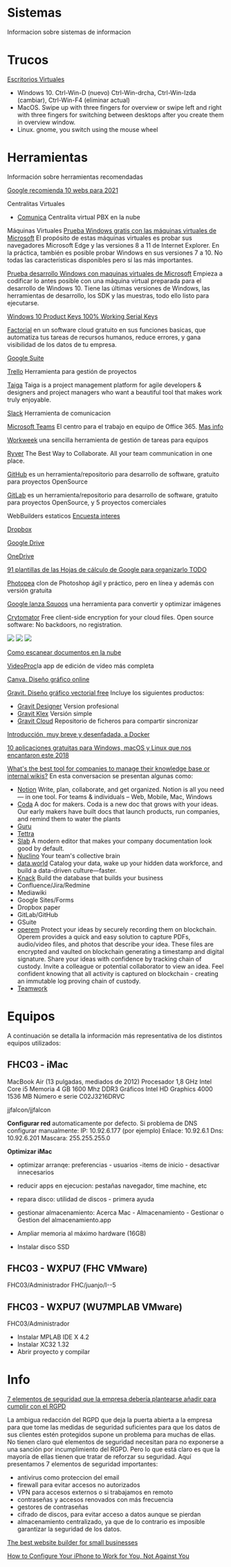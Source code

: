 # Sistemas
Informacion sobre sistemas de informacion

# Trucos

[Escritorios Virtuales](https://twitter.com/javascriptual/status/1361031096482299910)
* Windows 10. Ctrl-Win-D (nuevo) Ctrl-Win-drcha, Ctrl-Win-Izda (cambiar), Ctrl-Win-F4 (eliminar actual)
* MacOS. Swipe up with three fingers for overview or swipe left and right with three fingers for switching between desktops after you create them in overview window.
* Linux.  gnome, you switch using the mouse wheel

# Herramientas
Información sobre herramientas recomendadas

[Google recomienda 10 webs para 2021](https://wwwhatsnew.com/2021/02/14/google-ha-recomendado-estas-10-webs-para-tener-un-mejor-2021/)

Centralitas Virtuales
* [Comunica](https://www.comunica.com/) Centralita virtual PBX en la nube

Máquinas Virtuales
[Prueba Windows gratis con las máquinas virtuales de Microsoft](https://developer.microsoft.com/en-us/microsoft-edge/tools/vms/) El propósito de estas máquinas virtuales es probar sus navegadores Microsoft Edge y las versiones 8 a 11 de Internet Explorer. En la práctica, también es posible probar Windows en sus versiones 7 a 10. No todas las características disponibles pero sí las más importantes.

[Prueba desarrollo Windows con maquinas virtuales de Microsoft](https://developer.microsoft.com/es-es/windows/downloads/virtual-machines)
Empieza a codificar lo antes posible con una máquina virtual preparada para el desarrollo de Windows 10. Tiene las últimas versiones de Windows, las herramientas de desarrollo, los SDK y las muestras, todo ello listo para ejecutarse.

[Windows 10 Product Keys 100% Working Serial Keys](https://www.softwarebeam.com/2016/08/windows-10-product-keys-serial-keys.html)

[Factorial](https://factorialhr.es/) en un software cloud gratuito en sus funciones basicas, que automatiza tus tareas de recursos humanos, reduce errores, y gana visibilidad de los datos de tu empresa.

[Google Suite]()

[Trello](https://trello.com/) Herramienta para gestión de proyectos

[Taiga](https://taiga.io/) Taiga is a project management platform for agile developers & designers and project managers who want a beautiful tool that makes work truly enjoyable.

[Slack](https://slack.com) Herramienta de comunicacion

[Microsoft Teams](https://products.office.com/es-es/microsoft-teams/group-chat-software) El centro para el trabajo en equipo de Office 365. [Mas info](https://www.genbeta.com/actualidad/microsoft-teams-supera-uso-a-slack-demuestra-que-se-puede-llegar-tarde-sabes-como)

[Workweek](https://wwwhatsnew.com/2018/12/24/workweek-una-sencilla-herramienta-de-gestion-de-tareas-para-equipos/) una sencilla herramienta de gestión de tareas para equipos

[Ryver](https://ryver.com) The Best Way to Collaborate. All your team communication in one place.

[GitHub](https://github.com) es un herramienta/repositorio para desarrollo de software, gratuito para proyectos OpenSource

[GitLab](https://about.gitlab.com/) es un herramienta/repositorio para desarrollo de software, gratuito para proyectos OpenSource, y 5 proyectos comerciales

WebBuilders estaticos
[Encuesta interes](https://twitter.com/diegomarino/status/1116423829449072640)

[Dropbox]()

[Google Drive]()

[OneDrive]()

[91 plantillas de las Hojas de cálculo de Google para organizarlo TODO](https://www.xataka.com/basics/plantillas-hojas-calculos-google-para-organizarlo-todo)

[Photopea](https://www.microsiervos.com/archivo/arte-y-diseno/photopea-photoshop-en-linea-gratis.html) clon de Photoshop ágil y práctico, pero en línea y además con versión gratuita

[Google lanza Squoos](https://m.genbeta.com/multimedia/google-lanza-squoosh-herramienta-para-convertir-optimizar-imagenes/amp) una herramienta para convertir y optimizar imágenes

[Crytomator](https://cryptomator.org) Free client-side encryption for your cloud files.
Open source software: No backdoors, no registration.

![](https://cryptomator.org/img/stage/smartphone.png)
![](https://cryptomator.org/img/stage/logo.png)
![](https://cryptomator.org/img/stage/cloud.png)

[Como escanear documentos en la nube](https://elandroidelibre.elespanol.com/2018/10/como-escanear-documentos-con-el-movil.html)

[VideoProc](https://www.actualidadiphone.com/consigue-gratis-videoproc-la-app-de-edicion-de-video-mas-completa/)la app de edición de vídeo más completa

[Canva. Diseño gráfico online](https://www.canva.com/)

[Gravit. Diseño gráfico vectorial free](https://webdesignledger.com/46016-2/) Incluye los siguientes productos:
* [Gravit Designer](https://designer.io/?_ga=2.89018463.53520051.1543333657-1034869283.1543333657) Version profesional
* [Gravit Klex](https://klex.io/?_ga=2.63380459.53520051.1543333657-1034869283.1543333657) Versión simple
* [Gravit Cloud](https://gravit.io/cloud/) Repositorio de ficheros para compartir sincronizar

[Introducción, muy breve y desenfadada, a Docker](https://blog.irontec.com/introduccion-muy-breve-y-desenfadada-a-docker/)

[10 aplicaciones gratuitas para Windows, macOS y Linux que nos encantaron este 2018](https://www.genbeta.com/herramientas/10-aplicaciones-gratuitas-para-windows-macos-linux-que-nos-encantaron-este-2018)

[What's the best tool for companies to manage their knowledge base or internal wikis?](https://twitter.com/brian_armstrong/status/1082383458695966720?s=11) En esta conversacion se presentan algunas como:
* [Notion](https://www.notion.so/) Write, plan, collaborate, and get organized. Notion is all you need — in one tool. For teams & individuals – Web, Mobile, Mac, Windows
* [Coda](https://coda.io/welcome) A doc for makers. Coda is a new doc that grows with your ideas. Our early makers have built docs that launch products, run companies, and remind them to water the plants
* [Guru](https://www.getguru.com/)
* [Tettra](https://tettra.co/)
* [Slab](https://slab.com/) A modern editor that makes your company documentation look good by default.
* [Nuclino](https://www.nuclino.com/) Your team's collective brain
* [data.world](https://data.world/) Catalog your data, wake up your hidden data workforce, and build a data-driven culture—faster.
* [Knack](https://www.knack.com/) Build the database that builds your business
* Confluence/Jira/Redmine
* Mediawiki
* Google Sites/Forms
* Dropbox paper
* GitLab/GitHub
* GSuite
* [operem](https://www.operem.com/) Protect your ideas by securely recording them on blockchain.
Operem provides a quick and easy solution to capture PDFs, audio/video files, and photos that describe your idea. These files are encrypted and vaulted on blockchain generating a timestamp and digital signature.
Share your ideas with confidence by tracking chain of custody.
Invite a colleague or potential collaborator to view an idea. Feel confident knowing that all activity is captured on blockchain - creating an immutable log proving chain of custody.
* [Teamwork](https://www.teamwork.com/)

# Equipos
A continuación se detalla la información más representativa de los distintos equipos utilizados:

## FHC03 - iMac
MacBook Air (13 pulgadas, mediados de 2012)
Procesador 1,8 GHz Intel Core i5
Memoria 4 GB 1600 Mhz DDR3
Gráficos Intel HD Graphics 4000 1536 MB
Número e serie C02J3216DRVC

jjfalcon/jjfalcon

**Configurar red** automaticamente por defecto. Si problema de DNS configurar manualmente:
IP: 10.92.6.177 (por ejemplo)
Enlace: 10.92.6.1
Dns: 10.92.6.201
Mascara: 255.255.255.0

**Optimizar iMac**
- optimizar arranqe: preferencias - usuarios -items de inicio - desactivar innecesarios
- reducir apps en ejecucion: pestañas navegador, time machine, etc
- repara disco: utilidad de discos - primera ayuda
- gestionar almacenamiento: Acerca Mac - Almacenamiento - Gestionar o Gestion del almacenamiento.app 

- Ampliar memoria al máximo hardware (16GB)
- Instalar disco SSD

## FHC03 - WXPU7 (FHC VMware)
FHC03/Administrador
FHC/juanjo/I--5

## FHC03 - WXPU7 (WU7MPLAB VMware)
FHC03/Administrador
- Instalar MPLAB IDE X 4.2
- Instalar XC32 1.32
- Abrir proyecto y compilar

# Info

[7 elementos de seguridad que la empresa debería plantearse añadir para cumplir con el RGPD](https://www.pymesyautonomos.com/legalidad/7-elementos-seguridad-que-empresa-deberia-plantearse-anadir-para-cumplir-rgpd)

La ambigua redacción del RGPD que deja la puerta abierta a la empresa para que tome las medidas de seguridad suficientes para que los datos de sus clientes estén protegidos supone un problema para muchas de ellas. No tienen claro qué elementos de seguridad necesitan para no exponerse a una sanción por incumplimiento del RGPD. Pero lo que está claro es que la mayoría de ellas tienen que tratar de reforzar su seguridad. Aquí presentamos 7 elementos de seguridad importantes:
* antivirus como proteccion del email
* firewall para evitar accesos no autorizados
* VPN para accesos externos o si trabajamos en remoto
* contraseñas y accesos renovados con más frecuencia
* gestores de contraseñas
* cifrado de discos, para evitar acceso a datos aunque se pierdan
* almacenamiento centralizado, ya que de lo contrario es imposible garantizar la seguridad de los datos.

[The best website builder for small businesses ](https://www.engadget.com/2018/07/22/the-best-website-builder-for-small-businesses/)

[How to Configure Your iPhone to Work for You, Not Against You](https://betterhumans.coach.me/how-to-set-up-your-iphone-for-productivity-focus-and-your-own-longevity-bb27a68cc3d8)
